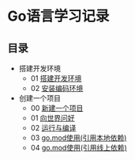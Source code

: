 # Go语言学习记录

## 目录

- 搭建开发环境
    - 01 [搭建开发环境](src/day000/01%20搭建开发环境/)
    - 02 [安装编码环境](src/day000/02%20安装编码环境)
- 创建一个项目
    - 00 [新建一个项目](src/day001/00%20新建一个项目/)
    - 01 [向世界问好](src/day001/01%20向世界问好/)
    - 02 [运行与编译](src/day001/02%20运行与编译/)
    - 03 [go.mod使用(引用本地依赖)](src/day001/0x03%20go.mod使用(引用本地依赖)/)
    - 04 [go.mod使用(引用线上依赖)](src/day001/0x04%20go.mod使用(引用线上依赖)/)
